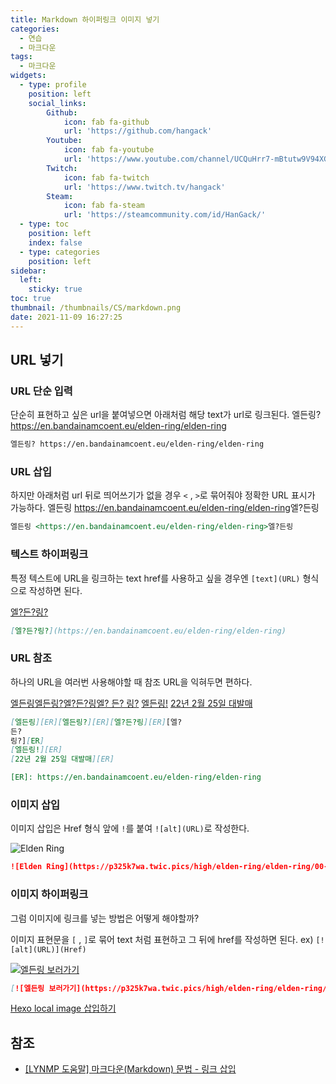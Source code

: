 ```yaml
---
title: Markdown 하이퍼링크 이미지 넣기
categories:
  - 연습
  - 마크다운
tags:
  - 마크다운
widgets:
  - type: profile
    position: left
    social_links:
        Github:
            icon: fab fa-github
            url: 'https://github.com/hangack'
        Youtube:
            icon: fab fa-youtube
            url: 'https://www.youtube.com/channel/UCQuHrr7-mBtutw9V94XGH-g'
        Twitch:
            icon: fab fa-twitch
            url: 'https://www.twitch.tv/hangack'
        Steam:
            icon: fab fa-steam
            url: 'https://steamcommunity.com/id/HanGack/'
  - type: toc
    position: left
    index: false
  - type: categories
    position: left
sidebar:
  left:
    sticky: true
toc: true
thumbnail: /thumbnails/CS/markdown.png
date: 2021-11-09 16:27:25
---
```


## URL 넣기

### URL 단순 입력

단순히 표현하고 싶은 url을 붙여넣으면 아래처럼 해당 text가 url로 링크된다.
엘든링? https://en.bandainamcoent.eu/elden-ring/elden-ring
```markdown
엘든링? https://en.bandainamcoent.eu/elden-ring/elden-ring
```

### URL 삽입

하지만 아래처럼 url 뒤로 띄어쓰기가 없을 경우 `<` , `>`로 묶어줘야 정확한 URL 표시가 가능하다.
엘든링 <https://en.bandainamcoent.eu/elden-ring/elden-ring>엘?든링
```markdown
엘든링 <https://en.bandainamcoent.eu/elden-ring/elden-ring>엘?든링
```
### 텍스트 하이퍼링크

특정 텍스트에 URL을 링크하는 text href를 사용하고 싶을 경우엔 `[text](URL)` 형식으로 작성하면 된다.

[엘?든?링?](https://en.bandainamcoent.eu/elden-ring/elden-ring)
```markdown
[엘?든?링?](https://en.bandainamcoent.eu/elden-ring/elden-ring)
```

### URL 참조

하나의 URL을 여러번 사용해야할 때 참조 URL을 익혀두면 편하다.

[엘든링][ER][엘든링?][ER][엘?든?링][ER][엘?
든?
링?][ER]
[엘든링!][ER]
[22년 2월 25일 대발매][ER]

[ER]: https://en.bandainamcoent.eu/elden-ring/elden-ring

```markdown
[엘든링][ER][엘든링?][ER][엘?든?링][ER][엘?
든?
링?][ER]
[엘든링!][ER]
[22년 2월 25일 대발매][ER]

[ER]: https://en.bandainamcoent.eu/elden-ring/elden-ring
```


### 이미지 삽입

이미지 삽입은 Href 형식 앞에 `!`를 붙여 `![alt](URL)`로 작성한다.

![Elden Ring](https://p325k7wa.twic.pics/high/elden-ring/elden-ring/00-page-setup/eldenring_new.png?twic=v1/cover=800x267/step=10/quality=80)
```markdown
![Elden Ring](https://p325k7wa.twic.pics/high/elden-ring/elden-ring/00-page-setup/eldenring_new.png?twic=v1/cover=800x267/step=10/quality=80)
```


### 이미지 하이퍼링크

그럼 이미지에 링크를 넣는 방법은 어떻게 해야할까?

이미지 표현문을 `[` , `]`로 묶어 text 처럼 표현하고 그 뒤에 href를 작성하면 된다.
ex) `[![alt](URL)](Href)`

[![엘든링 보러가기](https://p325k7wa.twic.pics/high/elden-ring/elden-ring/00-page-setup/eldenring_new.png?twic=v1/cover=800x267/step=10/quality=80)](https://en.bandainamcoent.eu/elden-ring/elden-ring)
```markdown
[![엘든링 보러가기](https://p325k7wa.twic.pics/high/elden-ring/elden-ring/00-page-setup/eldenring_new.png?twic=v1/cover=800x267/step=10/quality=80)](https://en.bandainamcoent.eu/elden-ring/elden-ring)
```

[Hexo local image 삽입하기](https://hangack.github.io/2021/11/18/Blog/Hexo-image/)

## 참조
 - [[LYNMP 도움말] 마크다운(Markdown) 문법 - 링크 삽입](https://lynmp.com/ko/article/title/markdown-link-ua811c9dc59o)